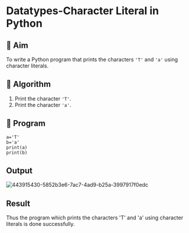 # Datatypes-Character Literal in Python

## 🎯 Aim
To write a Python program that prints the characters `'T'` and `'a'` using character literals.

## 🧠 Algorithm
1. Print the character `'T'`.
2. Print the character `'a'`.

## 🧾 Program
```
a='T'
b='a'
print(a)
print(b)
```

## Output
![443915430-5852b3e6-7ac7-4ad9-b25a-3997917f0edc](https://github.com/user-attachments/assets/31dc3133-9320-4d8e-b4d7-1e24d1529fbe)

## Result
Thus the program which prints the characters 'T' and 'a' using character literals is done successfully.
